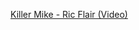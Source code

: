 ---
layout: post
wordpress_id: 1776
wordpress_url: http://noesbueno.com/archives/1776
date: '2015-05-06 21:58:52 -0500'
date_gmt: '2015-05-07 02:58:52 -0500'
body: |
  <p><a href="http://www.thehighdefinite.com/2015/04/killer-mike-ric-flair-video/">Killer Mike - Ric Flair (Video)</a></p>
---
